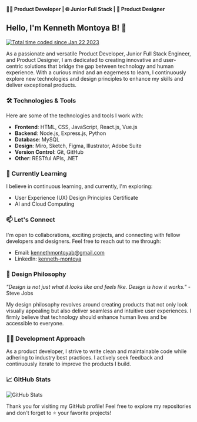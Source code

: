 **👩‍💻 Product Developer | 🌐 Junior Full Stack | 🎨 Product Designer**


## Hello, I'm Kenneth Montoya B! 👋
<a href="https://wakatime.com/@e75dcd87-5f22-499d-97fd-b588bf8ad88b"><img src="https://wakatime.com/badge/user/e75dcd87-5f22-499d-97fd-b588bf8ad88b.svg" alt="Total time coded since Jan 22 2023" /></a> 

As a passionate and versatile Product Developer, Junior Full Stack Engineer, and Product Designer, I am dedicated to creating innovative and user-centric solutions that bridge the gap between technology and human experience. With a curious mind and an eagerness to learn, I continuously explore new technologies and design principles to enhance my skills and deliver exceptional products.

### 🛠️ Technologies & Tools

Here are some of the technologies and tools I work with:

- **Frontend**: HTML, CSS, JavaScript, React.js, Vue.js
- **Backend**: Node.js, Express.js, Python
- **Database**: MySQL
- **Design**: Miro, Sketch, Figma, Illustrator, Adobe Suite
- **Version Control**: Git, GitHub
- **Other**: RESTful APIs, .NET


### 🌱 Currently Learning

I believe in continuous learning, and currently, I'm exploring:


- User Experience (UX) Design Principles Certificate
- AI and Cloud Computing

### 📫 Let's Connect

I'm open to collaborations, exciting projects, and connecting with fellow developers and designers. Feel free to reach out to me through:

- Email: kennethmontoyab@gmail.com
- LinkedIn: [kenneth-montoya](https://www.linkedin.com/in/kenneth-montoya/)

### 🎨 Design Philosophy

*"Design is not just what it looks like and feels like. Design is how it works."* - Steve Jobs

My design philosophy revolves around creating products that not only look visually appealing but also deliver seamless and intuitive user experiences. I firmly believe that technology should enhance human lives and be accessible to everyone.

### 👩‍💻 Development Approach

As a product developer, I strive to write clean and maintainable code while adhering to industry best practices. I actively seek feedback and continuously iterate to improve the products I build.




### 📈 GitHub Stats

![GitHub Stats](https://github-readme-stats.vercel.app/api?username=pampechu&show_icons=true&theme=radical)

Thank you for visiting my GitHub profile! Feel free to explore my repositories and don't forget to ⭐️ your favorite projects!


